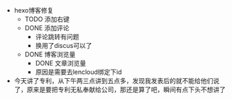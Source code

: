 - hexo博客修复
	- TODO 添加右键
	- DONE 添加评论
		- 评论跳转有问题
		- 换用了discus可以了
	- DONE 博客浏览量
		- DONE 文章浏览量
		- 原因是需要去lencloud绑定下id
- 今天讲了专利，从下午两三点讲到五点多，发现我发表后的就不能给他们说了，原来是要把专利无私奉献给公司，那还是算了吧，瞬间有点下头不想讲了